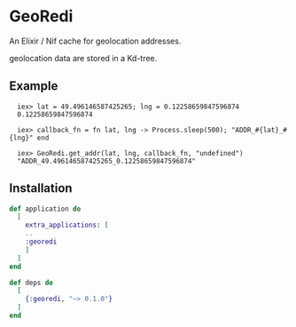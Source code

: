 # GeoRedi


An Elixir / Nif cache for geolocation addresses.

geolocation data are stored in a Kd-tree.

## Example      
      iex> lat = 49.496146587425265; lng = 0.12258659847596874
      0.12258659847596874
      
      iex> callback_fn = fn lat, lng -> Process.sleep(500); "ADDR_#{lat}_#{lng}" end
      
      iex> GeoRedi.get_addr(lat, lng, callback_fn, "undefined")
      "ADDR_49.496146587425265_0.12258659847596874"


## Installation
```elixir
def application do
  [
    extra_applications: [
	..
	:georedi
    ]
  ]
end

def deps do
  [
    {:georedi, "~> 0.1.0"}
  ]
end
```
